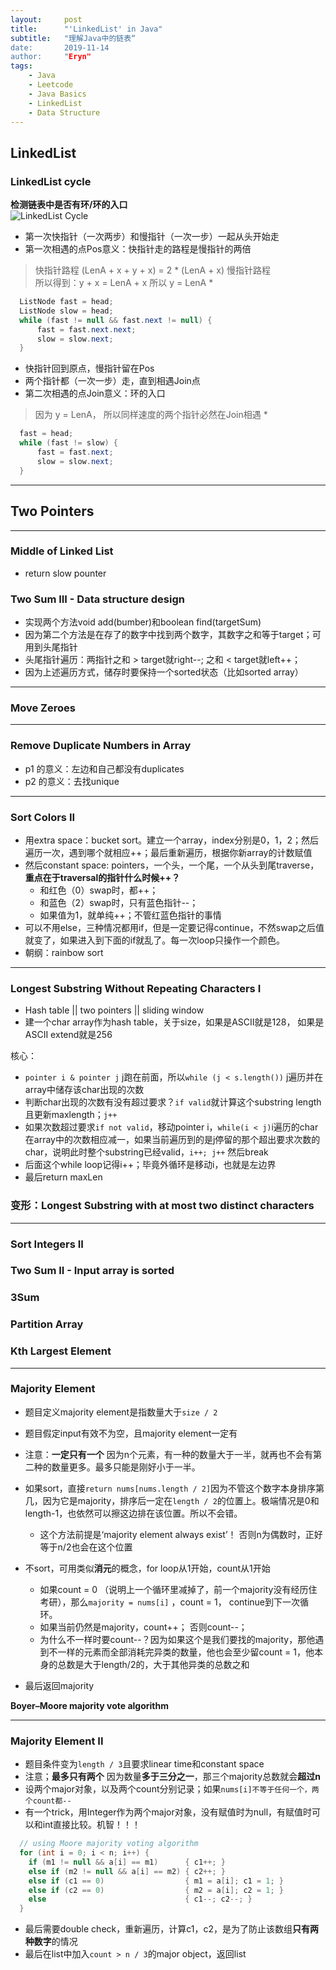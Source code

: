```yaml
---
layout:     post
title:      "'LinkedList' in Java"
subtitle:   "理解Java中的链表“
date:       2019-11-14
author:     "Eryn"
tags:
    - Java
    - Leetcode
    - Java Basics
    - LinkedList
    - Data Structure
---
```


## LinkedList
### LinkedList cycle
**检测链表中是否有环/环的入口**    
![LinkedList Cycle](https://img-blog.csdn.net/20160107192700740)
* 第一次快指针（一次两步）和慢指针（一次一步）一起从头开始走
* 第一次相遇的点Pos意义：快指针走的路程是慢指针的两倍 
> 快指针路程 (LenA + x + y + x) = 2 * (LenA + x) 慢指针路程     
> 所以得到：y + x = LenA + x 所以 y = LenA
    * 
  ``` java
    ListNode fast = head;
    ListNode slow = head;
    while (fast != null && fast.next != null) {
        fast = fast.next.next;
        slow = slow.next;
    }
  ```
* 快指针回到原点，慢指针留在Pos
* 两个指针都（一次一步）走，直到相遇Join点
* 第二次相遇的点Join意义：环的入口
> 因为 y = LenA， 所以同样速度的两个指针必然在Join相遇
    * 
  ```java
    fast = head;
    while (fast != slow) {
        fast = fast.next;
        slow = slow.next;
    }
  ```


-------------------
## Two Pointers
--------------------
### Middle of Linked List
* return slow pounter

### Two Sum III - Data structure design
* 实现两个方法void add(bumber)和boolean find(targetSum)
* 因为第二个方法是在存了的数字中找到两个数字，其数字之和等于target；可用到头尾指针
* 头尾指针遍历：两指针之和 > target就right--; 之和 < target就left++；
* 因为上述遍历方式，储存时要保持一个sorted状态（比如sorted array）

----------------------
### Move Zeroes

-------------------------
### Remove Duplicate Numbers in Array
* p1 的意义：左边和自己都没有duplicates
* p2 的意义：去找unique

-------------------------
### Sort Colors II
* 用extra space：bucket sort。建立一个array，index分别是0，1，2；然后遍历一次，遇到哪个就相应++；最后重新遍历，根据你新array的计数赋值
* 然后constant space: pointers，一个头，一个尾，一个从头到尾traverse，**重点在于traversal的指针什么时候++？**
    * 和红色（0）swap时，都++；
    * 和蓝色（2）swap时，只有蓝色指针--；
    * 如果值为1，就单纯++；不管红蓝色指针的事情
* 可以不用else，三种情况都用if，但是一定要记得continue，不然swap之后值就变了，如果进入到下面的if就乱了。每一次loop只操作一个颜色。
* 朝纲：rainbow sort

-----------------------
### Longest Substring Without Repeating Characters I
* Hash table || two pointers || sliding window
* 建一个char array作为hash table，关于size，如果是ASCII就是128， 如果是ASCII extend就是256

核心：
* ```pointer i & pointer j``` j跑在前面，所以```while (j < s.length())``` j遍历并在array中储存该char出现的次数
* 判断char出现的次数有没有超过要求？```if valid```就计算这个substring length 且更新maxlength；```j++```
* 如果次数超过要求```if not valid```，移动pointer i，```while(i < j)```i遍历的char在array中的次数相应减一，如果当前遍历到的是j停留的那个超出要求次数的char，说明此时整个substring已经valid，```i++; j++``` 然后break
* 后面这个while loop记得i++；毕竟外循环是移动i，也就是左边界
* 最后return maxLen

### 变形：Longest Substring with at most two distinct characters
---------------
### Sort Integers II
### Two Sum II - Input array is sorted

### 3Sum
### Partition Array
### Kth Largest Element
-------------------------
### Majority Element
* 题目定义majority element是指数量大于```size / 2```
* 题目假定input有效不为空，且majority element一定有
* 注意：**一定只有一个** 因为n个元素，有一种的数量大于一半，就再也不会有第二种的数量更多。最多只能是刚好小于一半。

* 如果sort，直接```return nums[nums.length / 2]```因为不管这个数字本身排序第几，因为它是majority，排序后一定在```length / 2```的位置上。极端情况是0和length-1，也依然可以擦这边排在该位置。所以不会错。
    * 这个方法前提是‘majority element always exist’！ 否则n为偶数时，正好等于n/2也会在这个位置
* 不sort，可用类似**消元**的概念，for loop从1开始，count从1开始
    * 如果count = 0 （说明上一个循环里减掉了，前一个majority没有经历住考研），那么```majority = nums[i]``` ，count = 1， continue到下一次循环。
    * 如果当前仍然是majority，count++； 否则count--；
    * 为什么不一样时要count--？因为如果这个是我们要找的majority，那他遇到不一样的元素而全部消耗完异类的数量，他也会至少留count = 1，他本身的总数是大于length/2的，大于其他异类的总数之和 
* 最后返回majority

**Boyer–Moore majority vote algorithm**

-------------------------
### Majority Element II
* 题目条件变为```length / 3```且要求linear time和constant space
* 注意；**最多只有两个** 因为数量**多于三分之一**，那三个majority总数就会**超过n**
* 设两个major对象，以及两个count分别记录；如果```nums[i]不等于任何一个，两个count都--```
* 有一个trick，用Integer作为两个major对象，没有赋值时为null，有赋值时可以和int直接比较。机智！！！

```java
  // using Moore majority voting algorithm
  for (int i = 0; i < n; i++) {
    if (m1 != null && a[i] == m1)      { c1++; } 
    else if (m2 != null && a[i] == m2) { c2++; }
    else if (c1 == 0)                  { m1 = a[i]; c1 = 1; }
    else if (c2 == 0)                  { m2 = a[i]; c2 = 1; } 
    else                               { c1--; c2--; }
  }
```
* 最后需要double check，重新遍历，计算c1，c2，是为了防止该数组**只有两种数字**的情况
* 最后在list中加入```count > n / 3```的major object，返回list

